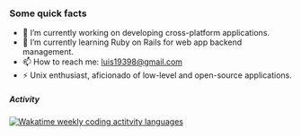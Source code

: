 ### Some quick facts

<!--
**AlencarLH/AlencarLH** is a ✨ _special_ ✨ repository because its `README.md` (this file) appears on your GitHub profile.

Here are some ideas to get you started:
-->

- 🔭 I’m currently working on developing cross-platform applications.
- 🌱 I’m currently learning Ruby on Rails for web app backend management.
- 📫 How to reach me: luis19398@gmail.com
- ⚡ Unix enthusiast, aficionado of low-level and open-source applications.

##### Activity
<a href="https://wakatime.com/@AlencarLH" title="Data update every midnight"><img src="https://github-readme-stats.vercel.app/api/wakatime?username=nanrasukedy&layout=compact&langs_count=6" alt="Wakatime weekly coding actitvity languages" /></a>
